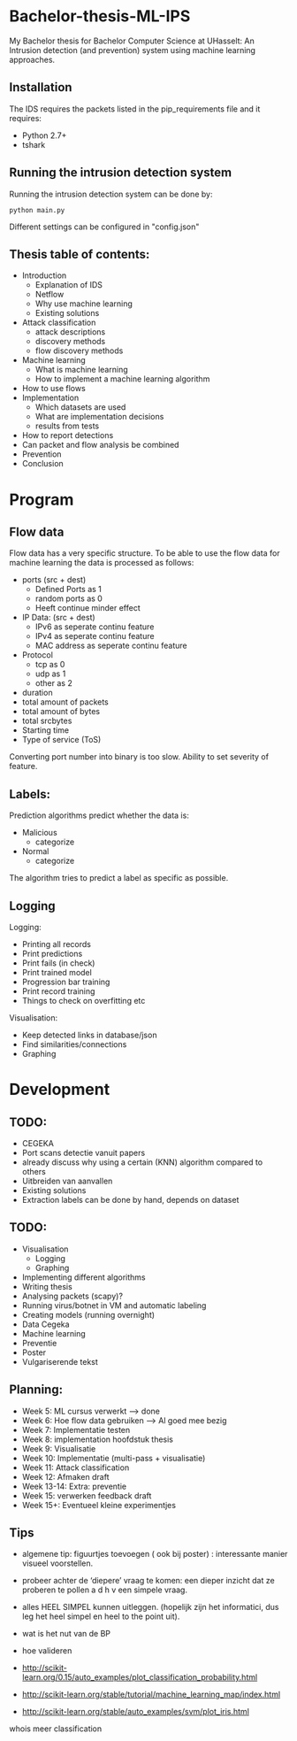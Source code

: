 # Bachelor-thesis-ML-IPS
My Bachelor thesis for Bachelor Computer Science at UHasselt: An Intrusion detection (and prevention) system using machine learning approaches.

## Installation
The IDS requires the packets listed in the pip_requirements file and it requires:
- Python 2.7+
- tshark

## Running the intrusion detection system
Running the intrusion detection system can be done by:
```
python main.py
```
Different settings can be configured in "config.json"

## Thesis table of contents:
- Introduction
    * Explanation of IDS
    * Netflow
    * Why use machine learning
    * Existing solutions
- Attack classification
    * attack descriptions
    * discovery methods
    * flow discovery methods
- Machine learning
    * What is machine learning
    * How to implement a machine learning algorithm
- How to use flows
- Implementation
    * Which datasets are used
    * What are implementation decisions
    * results from tests
- How to report detections
- Can packet and flow analysis be combined
- Prevention
- Conclusion

# Program
## Flow data
Flow data has a very specific structure. To be able to use the flow data for machine learning the data is processed as follows:
- ports (src + dest)
    * Defined Ports as 1
    * random ports as 0
    * Heeft continue minder effect
- IP Data: (src + dest)
    * IPv6 as seperate continu feature
    * IPv4 as seperate continu feature
    * MAC address as seperate continu feature
- Protocol
    * tcp as 0
    * udp as 1
    * other as 2
- duration
- total amount of packets
- total amount of bytes
- total srcbytes
- Starting time
- Type of service (ToS)

Converting port number into binary is too slow. Ability to set severity of feature.

## Labels:
Prediction algorithms predict whether the data is:
- Malicious
    * categorize
- Normal
    * categorize

The algorithm tries to predict a label as specific as possible.

## Logging
Logging:
- Printing all records
- Print predictions
- Print fails (in check)
- Print trained model
- Progression bar training
- Print record training
- Things to check on overfitting etc

Visualisation:
- Keep detected links in database/json
- Find similarities/connections
- Graphing

# Development
## TODO:
- CEGEKA
- Port scans detectie vanuit papers
- already discuss why using a certain (KNN) algorithm compared to others
- Uitbreiden van aanvallen
- Existing solutions
- Extraction labels can be done by hand, depends on dataset

## TODO:
- Visualisation
    * Logging
    * Graphing
- Implementing different algorithms
- Writing thesis
- Analysing packets (scapy)?
- Running virus/botnet in VM and automatic labeling
- Creating models (running overnight)
- Data Cegeka
- Machine learning
- Preventie
- Poster
- Vulgariserende tekst

## Planning:
- Week 5: ML cursus verwerkt --> done
- Week 6: Hoe flow data gebruiken --> Al goed mee bezig
- Week 7: Implementatie testen
- Week 8: implementation hoofdstuk thesis
- Week 9: Visualisatie
- Week 10: Implementatie (multi-pass + visualisatie)
- Week 11: Attack classification
- Week 12: Afmaken draft
- Week 13-14: Extra: preventie
- Week 15: verwerken feedback draft
- Week 15+: Eventueel kleine experimentjes

## Tips
- algemene tip: figuurtjes toevoegen ( ook bij poster) : interessante manier visueel voorstellen.
- probeer achter de ‘diepere’ vraag te komen: een dieper inzicht dat ze proberen te pollen a d h v een simpele vraag.
- alles HEEL SIMPEL kunnen uitleggen. (hopelijk zijn het informatici, dus leg het heel simpel en heel to the point uit).
- wat is het nut van de BP
- hoe valideren

- http://scikit-learn.org/0.15/auto_examples/plot_classification_probability.html
- http://scikit-learn.org/stable/tutorial/machine_learning_map/index.html
- http://scikit-learn.org/stable/auto_examples/svm/plot_iris.html

whois
meer classification
